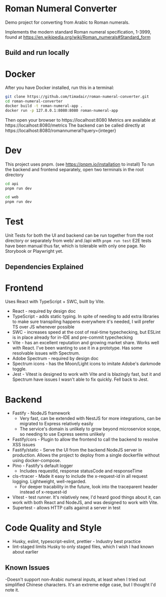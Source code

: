 # Roman Numeral Converter

Demo project for converting from Arabic to Roman numerals.

Implements the modern standard Roman numeral specification, 1-3999, found at https://en.wikipedia.org/wiki/Roman_numerals#Standard_form


## Build and run locally

# Docker

After you have Docker installed, run this in a terminal:

```bash
git clone https://github.com/timadair/roman-numeral-converter.git
cd roman-numeral-converter
docker build -t roman-numeral-app .
docker run -p 127.0.0.1:8080:8080 roman-numeral-app
```
Then open your browser to https://localhost:8080
Metrics are available at https://localhost:8080/metrics
The backend can be called directly at https://localhost:8080/romannumeral?query={integer}

# Dev

This project uses pnpm.  (see https://pnpm.io/installation to install)
To run the backend and frontend separately, open two terminals in the root directory

```bash
cd api
pnpm run dev
```

```bash
cd web
pnpm run dev
```

# Test

Unit Tests for both the UI and backend can be run together from the root directory or separately from web/ and /api with `pnpm run test`
E2E tests have been manual thus far, which is tolerable with only one page.  No Storybook or Playwright yet.

## Dependencies Explained

# Frontend

Uses React with TypeScript + SWC, built by Vite.
- React - required by design doc
- TypeScript - adds static typing.  In spite of needing to add extra libraries to make sure transpiling happens everywhere it's needed, I will prefer TS over JS whenever possible
- SWC - increases speed at the cost of real-time typechecking, but ESLint is in place already for in-IDE and pre-commit typechecking
- Vite - has an excellent reputation and growing market share.  Works well with React.  I've been wanting to use it in a prototype.  Has some resolvable issues with Spectrum.
- Adobe Spectrum - required by design doc
- Spectrum icons - has the Moon/Light icons to imitate Adobe's darkmode toggle.
- Jest - Vitest is designed to work with Vite and is blazingly fast, but it and Spectrum have issues I wasn't able to fix quickly.  Fell back to Jest.

# Backend

- Fastify - NodeJS framework
  - Very fast, can be extended with NestJS for more integrations, can be migrated to Express relatively easily
  - The service's domain is unlikely to grow beyond microservice scope, so needing to use Express seems unlikely
- Fastify/cors - Plugin to allow the frontend to call the backend to resolve XSS issues
- Fastify/static - Serve the UI from the backend NodeJS server in production.  Allows the project to deploy from a single dockerfile without using docker-compose.
- Pino - Fastify's default logger
  - Includes requestId, response statusCode and responseTime
- cls-rtracer - Made it easy to include the x-request-id in all request logging.  Lightweight, well-regarded.
  - For deeper tracability in the future, look into the traceparent header instead of x-request-id
- Vitest - test runner.  It's relatively new, I'd heard good things about it, can work with both React and NodeJS, and was designed to work with Vite.
- Supertest - allows HTTP calls against a server in test

# Code Quality and Style

- Husky, eslint, typescript-eslint, prettier - Industry best practice
- lint-staged limits Husky to only staged files, which I wish I had known about earlier

## Known Issues

-Doesn't support non-Arabic numeral inputs, at least when I tried out simplified Chinese characters.  It's an extreme edge case, but I thought I'd note it.